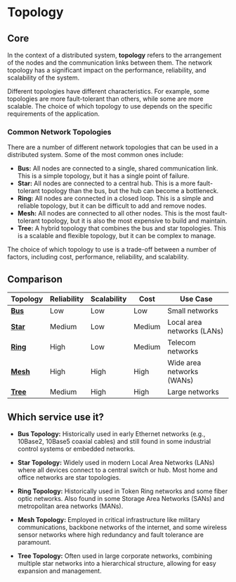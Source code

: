 # Topology

## Core

In the context of a distributed system, **topology** refers to the arrangement of the nodes and the communication links between them. The network topology has a significant impact on the performance, reliability, and scalability of the system.

Different topologies have different characteristics. For example, some topologies are more fault-tolerant than others, while some are more scalable. The choice of which topology to use depends on the specific requirements of the application.

### Common Network Topologies

There are a number of different network topologies that can be used in a distributed system. Some of the most common ones include:

- **Bus:** All nodes are connected to a single, shared communication link. This is a simple topology, but it has a single point of failure.
- **Star:** All nodes are connected to a central hub. This is a more fault-tolerant topology than the bus, but the hub can become a bottleneck.
- **Ring:** All nodes are connected in a closed loop. This is a simple and reliable topology, but it can be difficult to add and remove nodes.
- **Mesh:** All nodes are connected to all other nodes. This is the most fault-tolerant topology, but it is also the most expensive to build and maintain.
- **Tree:** A hybrid topology that combines the bus and star topologies. This is a scalable and flexible topology, but it can be complex to manage.

The choice of which topology to use is a trade-off between a number of factors, including cost, performance, reliability, and scalability.

## Comparison

| Topology | Reliability | Scalability | Cost | Use Case |
|---|---|---|---|---|
| **[Bus](./bus)** | Low | Low | Low | Small networks |
| **[Star](./star)** | Medium | Low | Medium | Local area networks (LANs) |
| **[Ring](./ring)** | High | Low | Medium | Telecom networks |
| **[Mesh](./mesh)** | High | High | High | Wide area networks (WANs) |
| **[Tree](./tree)** | Medium | High | High | Large networks |

## Which service use it?



-   **Bus Topology:** Historically used in early Ethernet networks (e.g., 10Base2, 10Base5 coaxial cables) and still found in some industrial control systems or embedded networks.

-   **Star Topology:** Widely used in modern Local Area Networks (LANs) where all devices connect to a central switch or hub. Most home and office networks are star topologies.

-   **Ring Topology:** Historically used in Token Ring networks and some fiber optic networks. Also found in some Storage Area Networks (SANs) and metropolitan area networks (MANs).

-   **Mesh Topology:** Employed in critical infrastructure like military communications, backbone networks of the internet, and some wireless sensor networks where high redundancy and fault tolerance are paramount.

-   **Tree Topology:** Often used in large corporate networks, combining multiple star networks into a hierarchical structure, allowing for easy expansion and management.
